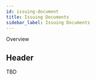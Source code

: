 ```yaml
---
id: issuing-document
title: Issuing Documents
sidebar_label: Issuing Documents
---
```


Overview

## Header

TBD
